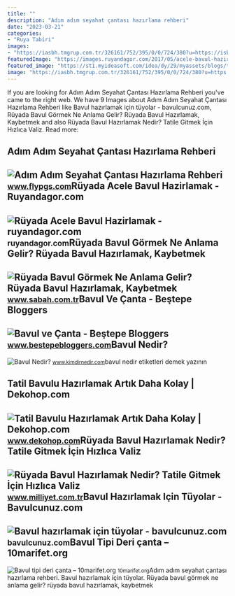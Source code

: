 ```yaml
---
title: ""
description: "Adım adım seyahat çantası hazırlama rehberi"
date: "2023-03-21"
categories:
- "Ruya Tabiri"
images:
- "https://iasbh.tmgrup.com.tr/326161/752/395/0/0/724/380?u=https://isbh.tmgrup.com.tr/sbh/2021/09/13/ruyada-bavul-gormek-ne-anlama-gelir-ruyada-bavul-hazirlamak-ne-demek-1631518080534.jpg"
featuredImage: "https://images.ruyandagor.com/2017/05/acele-bavul-hazirlamak-1422.jpg"
featured_image: "https://st1.myideasoft.com/idea/dy/29/myassets/blogs/traveler-suitcase-and-luggage-with-travel-accessor-2021-10-06-09-53-10-utc.JPG?revision=1643240973"
image: "https://iasbh.tmgrup.com.tr/326161/752/395/0/0/724/380?u=https://isbh.tmgrup.com.tr/sbh/2021/09/13/ruyada-bavul-gormek-ne-anlama-gelir-ruyada-bavul-hazirlamak-ne-demek-1631518080534.jpg"
---
```


If you are looking for Adım Adım Seyahat Çantası Hazırlama Rehberi you've came to the right web. We have 9 Images about Adım Adım Seyahat Çantası Hazırlama Rehberi like Bavul hazırlamak için tüyolar - bavulcunuz.com, Rüyada Bavul Görmek Ne Anlama Gelir? Rüyada Bavul Hazırlamak, Kaybetmek and also Rüyada Bavul Hazırlamak Nedir? Tatile Gitmek İçin Hızlıca Valiz. Read more:

Adım Adım Seyahat Çantası Hazırlama Rehberi
-------------------------------------------

 ![Adım Adım Seyahat Çantası Hazırlama Rehberi](https://www.flypgs.com/blog/wp-content/uploads/2016/02/bavul-hazirlamak-icin-son-gunu-bekleme.jpg) <small>www.flypgs.com</small>Rüyada Acele Bavul Hazirlamak - Ruyandagor.com
----------------------------------------------

 ![Rüyada Acele Bavul Hazirlamak - ruyandagor.com](https://images.ruyandagor.com/2017/05/acele-bavul-hazirlamak-1422.jpg) <small>ruyandagor.com</small>Rüyada Bavul Görmek Ne Anlama Gelir? Rüyada Bavul Hazırlamak, Kaybetmek
-----------------------------------------------------------------------

 ![Rüyada Bavul Görmek Ne Anlama Gelir? Rüyada Bavul Hazırlamak, Kaybetmek](https://iasbh.tmgrup.com.tr/326161/752/395/0/0/724/380?u=https://isbh.tmgrup.com.tr/sbh/2021/09/13/ruyada-bavul-gormek-ne-anlama-gelir-ruyada-bavul-hazirlamak-ne-demek-1631518080534.jpg) <small>www.sabah.com.tr</small>Bavul Ve Çanta - Beştepe Bloggers
---------------------------------

 ![Bavul ve Çanta - Beştepe Bloggers](https://www.bestepebloggers.com/wp-content/uploads/2019/04/bavul-hazirlamak_958639_m.jpg) <small>www.bestepebloggers.com</small>Bavul Nedir?
------------

 ![Bavul Nedir?](http://www.kimdirnedir.com/wp-content/uploads/bavul.jpg) <small>www.kimdirnedir.com</small>bavul nedir etiketleri demek yazının

Tatil Bavulu Hazırlamak Artık Daha Kolay | Dekohop.com
------------------------------------------------------

 ![Tatil Bavulu Hazırlamak Artık Daha Kolay | Dekohop.com](https://st1.myideasoft.com/idea/dy/29/myassets/blogs/traveler-suitcase-and-luggage-with-travel-accessor-2021-10-06-09-53-10-utc.JPG?revision=1643240973) <small>www.dekohop.com</small>Rüyada Bavul Hazırlamak Nedir? Tatile Gitmek İçin Hızlıca Valiz
---------------------------------------------------------------

 ![Rüyada Bavul Hazırlamak Nedir? Tatile Gitmek İçin Hızlıca Valiz](https://i2.milimaj.com/i/milliyet/75/0x410/5fcac80155428021a88e760d.jpg) <small>www.milliyet.com.tr</small>Bavul Hazırlamak Için Tüyolar - Bavulcunuz.com
----------------------------------------------

 ![Bavul hazırlamak için tüyolar - bavulcunuz.com](https://bavulcunuz.com/wp-content/uploads/2022/07/Bavul-hazirlamak-icin-tuyolar-scaled.jpg) <small>bavulcunuz.com</small>Bavul Tipi Deri çanta – 10marifet.org
-------------------------------------

 ![Bavul tipi deri çanta – 10marifet.org](https://cdn.10marifet.org/wp-content/uploads/2013/05/DSC00073.jpg) <small>10marifet.org</small>Adım adım seyahat çantası hazırlama rehberi. Bavul hazırlamak için tüyolar. Rüyada bavul görmek ne anlama gelir? rüyada bavul hazırlamak, kaybetmek
